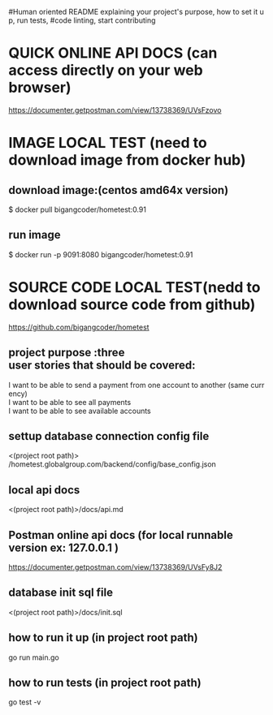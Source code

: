 #Human oriented README explaining your project's purpose, how to set it up, run tests,
#code linting, start contributing


# QUICK ONLINE API DOCS (can access directly on your web browser)
https://documenter.getpostman.com/view/13738369/UVsFzovo


# IMAGE LOCAL TEST (need to download image from docker hub)
## download image:(centos amd64x  version)
$ docker pull bigangcoder/hometest:0.91
## run image
$ docker run -p 9091:8080 bigangcoder/hometest:0.91

# SOURCE CODE LOCAL TEST(nedd to download source code from github)
https://github.com/bigangcoder/hometest



## project purpose  :three user stories that should be covered:

I want to be able to send a payment from one account to another (same currency)
<br>
I want to be able to see all payments
<br>
I want to be able to see available accounts
<br>
## settup database connection config file
<(project root path)> /hometest.globalgroup.com/backend/config/base_config.json

## local api docs 

<(project root path)>/docs/api.md

## Postman online api docs (for local runnable version   ex: 127.0.0.1 )

https://documenter.getpostman.com/view/13738369/UVsFy8J2

## database init sql file 

<(project root path)>/docs/init.sql

## how to run it up (in project root path)

go run main.go 

## how to run tests (in project root path)

go test -v 






